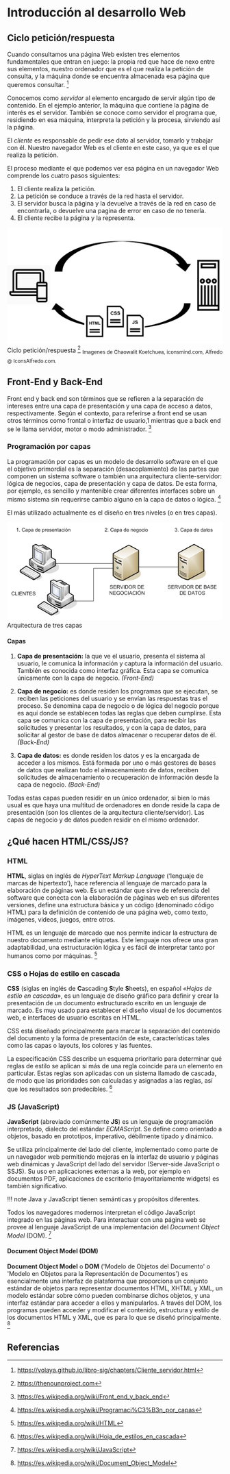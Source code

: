 # Introducción al desarrollo Web

## Ciclo petición/respuesta

Cuando consultamos una página Web existen tres elementos fundamentales que entran en juego: la propia red que hace de nexo entre sus elementos, nuestro ordenador que es el que realiza la petición de consulta, y la máquina donde se encuentra almacenada esa página que queremos consultar. [^1]

Conocemos como *servidor* al elemento encargado de servir algún tipo de contenido. En el ejemplo anterior, la máquina que contiene la página de interés es el servidor. También se conoce como servidor el programa que, residiendo en esa máquina, interpreta la petición y la procesa, sirviendo así la página.

El *cliente* es responsable de pedir ese dato al servidor, tomarlo y trabajar con él. Nuestro navegador Web es el cliente en este caso, ya que es el que realiza la petición.

El proceso mediante el que podemos ver esa página en un navegador Web comprende los cuatro pasos siguientes:

1. El cliente realiza la petición.
2. La petición se conduce a través de la red hasta el servidor.
3. El servidor busca la página y la devuelve a través de la red en caso de encontrarla, o devuelve una pagina de error en caso de no tenerla.
4. El cliente recibe la página y la representa.

![Ciclo petición/respuesta](img/web_internet.png "Ciclo petición/respuesta")
Ciclo petición/respuesta [^2] <sub>Imagenes de Chaowalit Koetchuea, iconsmind.com, Alfredo @ IconsAlfredo.com.</sub>

## Front-End y Back-End

Front end y back end son términos que se refieren a la separación de intereses entre una capa de presentación y una capa de acceso a datos, respectivamente. Según el contexto, para referirse a front end se usan otros términos como frontal o interfaz de usuario,1​ mientras que a back end se le llama servidor, motor o modo administrador. [^3]

### Programación por capas

La programación por capas es un modelo de desarrollo software en el que el objetivo primordial es la separación (desacoplamiento) de las partes que componen un sistema software o también una arquitectura cliente-servidor: lógica de negocios, capa de presentación y capa de datos. De esta forma, por ejemplo, es sencillo y mantenible crear diferentes interfaces sobre un mismo sistema sin requerirse cambio alguno en la capa de datos o lógica. [^4]

El más utilizado actualmente es el diseño en tres niveles (o en tres capas).

![Arquitectura de tres capas](img/tres_capas.png "Arquitectura de tres capas")
Arquitectura de tres capas

#### Capas

1. **Capa de presentación:** la que ve el usuario, presenta el sistema al usuario, le comunica la información y captura la información del usuario. También es conocida como interfaz gráfica. Esta capa se comunica únicamente con la capa de negocio. *(Front-End)*

2. **Capa de negocio:** es donde residen los programas que se ejecutan, se reciben las peticiones del usuario y se envían las respuestas tras el proceso. Se denomina capa de negocio o de lógica del negocio porque es aquí donde se establecen todas las reglas que deben cumplirse. Esta capa se comunica con la capa de presentación, para recibir las solicitudes y presentar los resultados, y con la capa de datos, para solicitar al gestor de base de datos almacenar o recuperar datos de él. *(Back-End)*

3. **Capa de datos:** es donde residen los datos y es la encargada de acceder a los mismos. Está formada por uno o más gestores de bases de datos que realizan todo el almacenamiento de datos, reciben solicitudes de almacenamiento o recuperación de información desde la capa de negocio. *(Back-End)*

Todas estas capas pueden residir en un único ordenador, si bien lo más usual es que haya una multitud de ordenadores en donde reside la capa de presentación (son los clientes de la arquitectura cliente/servidor). Las capas de negocio y de datos pueden residir en el mismo ordenador.

## ¿Qué hacen HTML/CSS/JS?

### HTML

**HTML**, siglas en inglés de *HyperText Markup Language* (‘lenguaje de marcas de hipertexto’), hace referencia al lenguaje de marcado para la elaboración de páginas web. Es un estándar que sirve de referencia del software que conecta con la elaboración de páginas web en sus diferentes versiones, define una estructura básica y un código (denominado código HTML) para la definición de contenido de una página web, como texto, imágenes, videos, juegos, entre otros.

HTML es un lenguaje de marcado que nos permite indicar la estructura de nuestro documento mediante etiquetas. Este lenguaje nos ofrece una gran adaptabilidad, una estructuración lógica y es fácil de interpre­tar tanto por humanos como por máquinas. [^5]

### CSS o Hojas de estilo en cascada

**CSS** (siglas en inglés de **C**ascading **S**tyle **S**heets), en español *«Hojas de estilo en cascada»*, es un lenguaje de diseño gráfico para definir y crear la presentación de un documento estructurado escrito en un lenguaje de marcado.​ Es muy usado para establecer el diseño visual de los documentos web, e interfaces de usuario escritas en HTML.

CSS está diseñado principalmente para marcar la separación del contenido del documento y la forma de presentación de este, características tales como las capas o layouts, los colores y las fuentes. 

La especificación CSS describe un esquema prioritario para determinar qué reglas de estilo se aplican si más de una regla coincide para un elemento en particular. Estas reglas son aplicadas con un sistema llamado de cascada, de modo que las prioridades son calculadas y asignadas a las reglas, así que los resultados son predecibles. [^6]

### JS (JavaScript)

**JavaScript** (abreviado comúnmente **JS**) es un lenguaje de programación interpretado, dialecto del estándar *ECMAScript*. Se define como orientado a objetos,​ basado en prototipos, imperativo, débilmente tipado y dinámico.

Se utiliza principalmente del lado del cliente, implementado como parte de un navegador web permitiendo mejoras en la interfaz de usuario y páginas web dinámicas y JavaScript del lado del servidor (Server-side JavaScript o SSJS). Su uso en aplicaciones externas a la web, por ejemplo en documentos PDF, aplicaciones de escritorio (mayoritariamente widgets) es también significativo. 

!!! note
    Java y JavaScript tienen semánticas y propósitos diferentes. 

Todos los navegadores modernos interpretan el código JavaScript integrado en las páginas web. Para interactuar con una página web se provee al lenguaje JavaScript de una implementación del *Document Object Model* (DOM). [^7]

#### Document Object Model (DOM)

**Document Object Model** o **DOM** ('Modelo de Objetos del Documento' o 'Modelo en Objetos para la Representación de Documentos') es esencialmente una interfaz de plataforma que proporciona un conjunto estándar de objetos para representar documentos HTML, XHTML y XML, un modelo estándar sobre cómo pueden combinarse dichos objetos, y una interfaz estándar para acceder a ellos y manipularlos. A través del DOM, los programas pueden acceder y modificar el contenido, estructura y estilo de los documentos HTML y XML, que es para lo que se diseñó principalmente. [^8]

## Referencias 

[^1]: https://volaya.github.io/libro-sig/chapters/Cliente_servidor.html
[^2]: https://thenounproject.com
[^3]: https://es.wikipedia.org/wiki/Front_end_y_back_end
[^4]: https://es.wikipedia.org/wiki/Programaci%C3%B3n_por_capas
[^5]: https://es.wikipedia.org/wiki/HTML
[^6]: https://es.wikipedia.org/wiki/Hoja_de_estilos_en_cascada
[^7]: https://es.wikipedia.org/wiki/JavaScript
[^8]: https://es.wikipedia.org/wiki/Document_Object_Model
